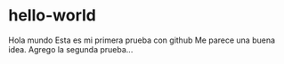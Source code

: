 # hello-world
Hola mundo
Esta es mi primera prueba con github
Me parece una buena idea.
Agrego la segunda prueba...
